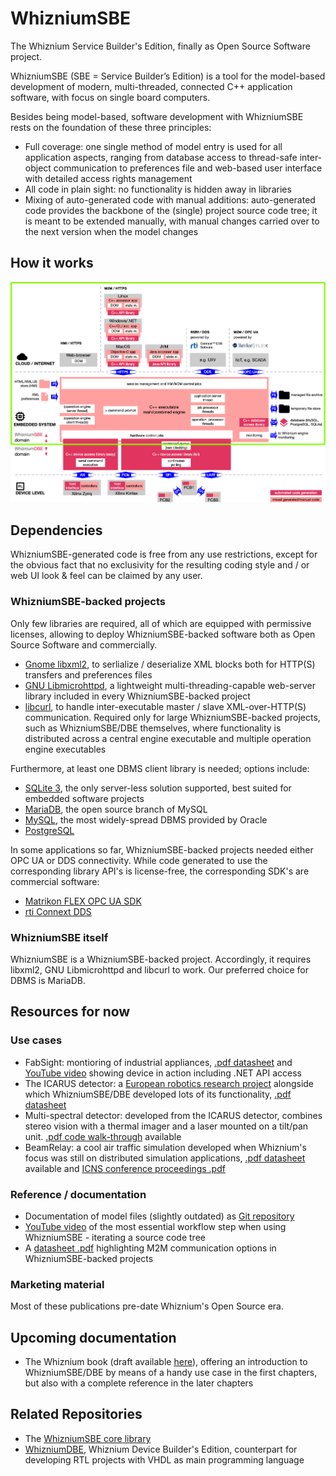 # WhizniumSBE

The Whiznium Service Builder's Edition, finally as Open Source Software project.

WhizniumSBE (SBE = Service Builder’s Edition) is a tool for the model-based development of modern, multi-threaded, connected C++ application software, with focus on single board computers.

Besides being model-based, software development with WhizniumSBE rests on the foundation of these three principles:
-	Full coverage: one single method of model entry is used for all application aspects, ranging from database access to thread-safe inter-object communication to preferences file and web-based user interface with detailed access rights management
-	All code in plain sight: no functionality is hidden away in libraries
-	Mixing of auto-generated code with manual additions: auto-generated code provides the backbone of the (single) project source code tree; it is meant to be extended manually, with manual changes carried over to the next version when the model changes

## How it works

![](_exp/sbe.png)

## Dependencies

WhizniumSBE-generated code is free from any use restrictions, except for the obvious fact that no exclusivity for the resulting coding style and / or web UI look & feel can be claimed by any user.

### WhizniumSBE-backed projects

Only few libraries are required, all of which are equipped with permissive licenses, allowing to deploy WhizniumSBE-backed software both as Open Source Software and commercially.

- [Gnome libxml2](http://xmlsoft.org), to serlialize / deserialize XML blocks both for HTTP(S) transfers and preferences files
- [GNU Libmicrohttpd](https://www.gnu.org/software/libmicrohttpd), a lightweight multi-threading-capable web-server library included in every WhizniumSBE-backed project
- [libcurl](https://curl.haxx.se/libcurl), to handle inter-executable master / slave XML-over-HTTP(S) communication. Required only for large WhizniumSBE-backed projects, such as WhizniumSBE/DBE themselves, where functionality is distributed across a central engine executable and multiple operation engine executables

Furthermore, at least one DBMS client library is needed; options include:

- [SQLite 3](https://www.sqlite.org/index.html), the only server-less solution supported, best suited for embedded software projects
- [MariaDB](https://mariadb.org), the open source branch of MySQL
- [MySQL](https://www.mysql.com), the most widely-spread DBMS provided by Oracle
- [PostgreSQL](https://www.postgresql.org)

In some applications so far, WhizniumSBE-backed projects needed either OPC UA or DDS connectivity. While code generated to use the corresponding library API's is license-free, the corresponding SDK's are commercial software:

- [Matrikon FLEX OPC UA SDK](https://www.matrikonopc.com/campaigns/opc-ua/matrikon-opc-ua-sdk.aspx)
- [rti Connext DDS](https://www.rti.com/products)

### WhizniumSBE itself

WhizniumSBE is a WhizniumSBE-backed project. Accordingly, it requires libxml2, GNU Libmicrohttpd and libcurl to work. Our preferred choice for DBMS is MariaDB.

## Resources for now

### Use cases

- FabSight: montioring of industrial appliances, [.pdf datasheet](https://mpsitech-public.s3.eu-central-1.amazonaws.com/fabsight.pdf) and [YouTube video](https://youtu.be/Z-NvdSHfAvM) showing device in action including .NET API access
- The ICARUS detector: a [European robotics research project](http://www.fp7-icarus.eu) alongside which WhizniumSBE/DBE developed lots of its functionality, [.pdf datasheet](https://mpsitech-public.s3.eu-central-1.amazonaws.com/icarus.pdf)
- Multi-spectral detector: developed from the ICARUS detector, combines stereo vision with a thermal imager and a laser mounted on a tilt/pan unit. [.pdf code walk-through](https://mpsitech-public.s3.eu-central-1.amazonaws.com/Thermal_Imager_Data_Path.pdf) available
- BeamRelay: a cool air traffic simulation developed when Whiznium's focus was still on distributed simulation applications, [.pdf datasheet](https://mpsitech-public.s3.eu-central-1.amazonaws.com/beamrelay.pdf) available and [ICNS conference proceedings .pdf](https://mpsitech-public.s3.eu-central-1.amazonaws.com/Global_coverage_free_space.pdf)

### Reference / documentation

- Documentation of model files (slightly outdated) as [Git repository](https://github.com/mpsitech/WhizniumSBE-docs)
- [YouTube video](https://youtu.be/yBvqSAvEhDg) of the most essential workflow step when using WhizniumSBE - iterating a source code tree
- A [datasheet .pdf](https://mpsitech-public.s3.eu-central-1.amazonaws.com/M2M_communication_v2.pdf) highlighting M2M communication options in WhizniumSBE-backed projects

### Marketing material

Most of these publications pre-date Whiznium's Open Source era.

## Upcoming documentation

- The Whiznium book (draft available [here](https://mpsitech-public.s3.eu-central-1.amazonaws.com/book.pdf)), offering an introduction to WhizniumSBE/DBE by means of a handy use case in the first chapters, but also with a complete reference in the later chapters

## Related Repositories

- The [WhizniumSBE core library](https://github.com/mpsitech/sbecore-WhizniumSBE-Core-Library)
- [WhizniumDBE](https://github.com/mpsitech/wdbe-WhizniumDBE), Whiznium Device Builder's Edition, counterpart for developing RTL projects with VHDL as main programming language
